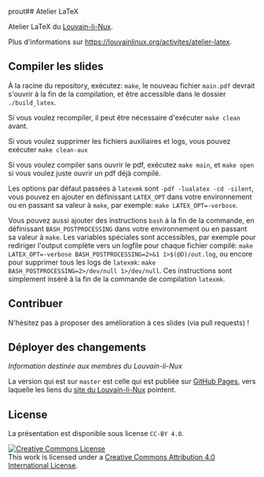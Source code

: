 prout## Atelier LaTeX

Atelier LaTeX du [Louvain-li-Nux](https://louvainlinux.org).

Plus d'informations sur <https://louvainlinux.org/activites/atelier-latex>.

## Compiler les slides

À la racine du repository, exécutez: `make`, le nouveau fichier `main.pdf` devrait s'ouvrir à la fin de la compilation, et être accessible dans le dossier `./build_latex`.

Si vous voulez recompiler, il peut être nécessaire d'exécuter `make clean` avant.

Si vous voulez supprimer les fichiers auxiliaires et logs, vous pouvez exécuter `make clean-aux`

Si vous voulez compiler sans ouvrir le pdf, exécutez `make main`, et `make open` si vous voulez juste ouvrir un pdf déjà compilé.

Les options par défaut passées à `latexmk` sont `-pdf -lualatex -cd -silent`, vous pouvez en ajouter en définissant `LATEX_OPT` dans votre environnement ou en passant sa valeur à `make`, par exemple: `make LATEX_OPT=-verbose`.

Vous pouvez aussi ajouter des instructions `bash` à la fin de la commande, en définissant `BASH_POSTPROCESSING` dans votre environnement ou en passant sa valeur à `make`. Les variables spéciales sont accessibles, par exemple pour rediriger l'output complète vers un logfile pour chaque fichier compilé: `make LATEX_OPT=-verbose BASH_POSTPROCESSING=2>&1 1>$(@D)/out.log`, ou encore pour supprimer tous les logs de `latexmk`: `make BASH_POSTPROCESSING=2>/dev/null 1>/dev/null`. Ces instructions sont simplement inséré à la fin de la commande de compilation `latexmk`.

## Contribuer

N'hésitez pas à proposer des amélioration à ces slides (via pull requests) !

## Déployer des changements

*Information destinée aux membres du Louvain-li-Nux*

La version qui est sur `master` est celle qui est publiée sur [GitHub Pages](https://louvainlinux.github.io/atelier-latex/build_latex/main.pdf), vers laquelle les liens du [site du Louvain-li-Nux](https://louvainlinux.org) pointent.

## License

La présentation est disponible sous license `CC-BY 4.0`.

<a rel="license" href="http://creativecommons.org/licenses/by/4.0/">
<img alt="Creative Commons License" style="border-width:0" src="https://i.creativecommons.org/l/by/4.0/88x31.png" /></a>
<br />This work is licensed under a
<a rel="license" href="http://creativecommons.org/licenses/by/4.0/">Creative Commons Attribution 4.0 International License</a>.


